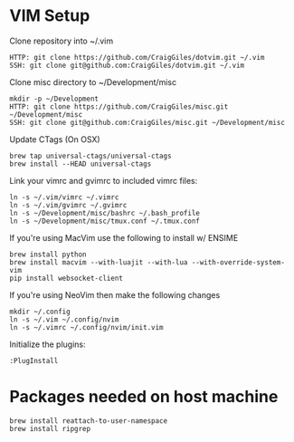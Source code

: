 VIM Setup
====

Clone repository into ~/.vim 

    HTTP: git clone https://github.com/CraigGiles/dotvim.git ~/.vim
    SSH: git clone git@github.com:CraigGiles/dotvim.git ~/.vim 

Clone misc directory to ~/Development/misc

    mkdir -p ~/Development
    HTTP: git clone https://github.com/CraigGiles/misc.git ~/Development/misc
    SSH: git clone git@github.com:CraigGiles/misc.git ~/Development/misc

Update CTags (On OSX)

    brew tap universal-ctags/universal-ctags
    brew install --HEAD universal-ctags

Link your vimrc and gvimrc to included vimrc files:

    ln -s ~/.vim/vimrc ~/.vimrc
    ln -s ~/.vim/gvimrc ~/.gvimrc
    ln -s ~/Development/misc/bashrc ~/.bash_profile
    ln -s ~/Development/misc/tmux.conf ~/.tmux.conf

If you're using MacVim use the following to install w/ ENSIME

    brew install python
    brew install macvim --with-luajit --with-lua --with-override-system-vim
    pip install websocket-client

If you're using NeoVim then make the following changes

    mkdir ~/.config
    ln -s ~/.vim ~/.config/nvim
    ln -s ~/.vimrc ~/.config/nvim/init.vim

Initialize the plugins:

    :PlugInstall

Packages needed on host machine
====

    brew install reattach-to-user-namespace
    brew install ripgrep

